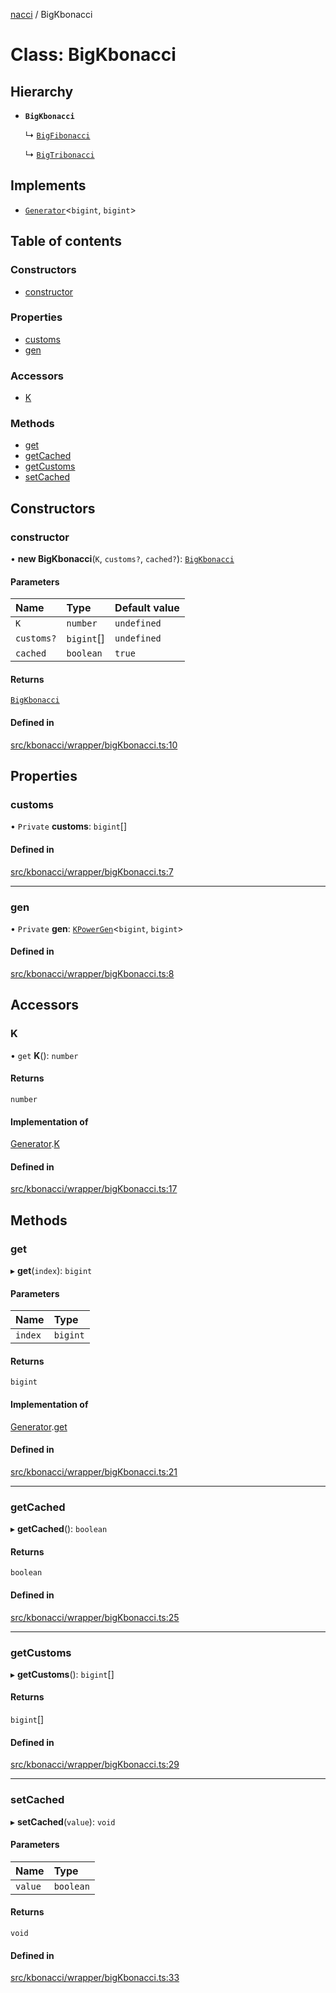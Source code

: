 [nacci](../README.md) / BigKbonacci

# Class: BigKbonacci

## Hierarchy

- **`BigKbonacci`**

  ↳ [`BigFibonacci`](BigFibonacci.md)

  ↳ [`BigTribonacci`](BigTribonacci.md)

## Implements

- [`Generator`](../interfaces/gen.Generator.md)\<`bigint`, `bigint`\>

## Table of contents

### Constructors

- [constructor](BigKbonacci.md#constructor)

### Properties

- [customs](BigKbonacci.md#customs)
- [gen](BigKbonacci.md#gen)

### Accessors

- [K](BigKbonacci.md#k)

### Methods

- [get](BigKbonacci.md#get)
- [getCached](BigKbonacci.md#getcached)
- [getCustoms](BigKbonacci.md#getcustoms)
- [setCached](BigKbonacci.md#setcached)

## Constructors

### constructor

• **new BigKbonacci**(`K`, `customs?`, `cached?`): [`BigKbonacci`](BigKbonacci.md)

#### Parameters

| Name       | Type       | Default value |
| :--------- | :--------- | :------------ |
| `K`        | `number`   | `undefined`   |
| `customs?` | `bigint`[] | `undefined`   |
| `cached`   | `boolean`  | `true`        |

#### Returns

[`BigKbonacci`](BigKbonacci.md)

#### Defined in

[src/kbonacci/wrapper/bigKbonacci.ts:10](https://github.com/havelessbemore/nacci/blob/68d5ad6/src/kbonacci/wrapper/bigKbonacci.ts#L10)

## Properties

### customs

• `Private` **customs**: `bigint`[]

#### Defined in

[src/kbonacci/wrapper/bigKbonacci.ts:7](https://github.com/havelessbemore/nacci/blob/68d5ad6/src/kbonacci/wrapper/bigKbonacci.ts#L7)

---

### gen

• `Private` **gen**: [`KPowerGen`](gen.KPowerGen.md)\<`bigint`, `bigint`\>

#### Defined in

[src/kbonacci/wrapper/bigKbonacci.ts:8](https://github.com/havelessbemore/nacci/blob/68d5ad6/src/kbonacci/wrapper/bigKbonacci.ts#L8)

## Accessors

### K

• `get` **K**(): `number`

#### Returns

`number`

#### Implementation of

[Generator](../interfaces/gen.Generator.md).[K](../interfaces/gen.Generator.md#k)

#### Defined in

[src/kbonacci/wrapper/bigKbonacci.ts:17](https://github.com/havelessbemore/nacci/blob/68d5ad6/src/kbonacci/wrapper/bigKbonacci.ts#L17)

## Methods

### get

▸ **get**(`index`): `bigint`

#### Parameters

| Name    | Type     |
| :------ | :------- |
| `index` | `bigint` |

#### Returns

`bigint`

#### Implementation of

[Generator](../interfaces/gen.Generator.md).[get](../interfaces/gen.Generator.md#get)

#### Defined in

[src/kbonacci/wrapper/bigKbonacci.ts:21](https://github.com/havelessbemore/nacci/blob/68d5ad6/src/kbonacci/wrapper/bigKbonacci.ts#L21)

---

### getCached

▸ **getCached**(): `boolean`

#### Returns

`boolean`

#### Defined in

[src/kbonacci/wrapper/bigKbonacci.ts:25](https://github.com/havelessbemore/nacci/blob/68d5ad6/src/kbonacci/wrapper/bigKbonacci.ts#L25)

---

### getCustoms

▸ **getCustoms**(): `bigint`[]

#### Returns

`bigint`[]

#### Defined in

[src/kbonacci/wrapper/bigKbonacci.ts:29](https://github.com/havelessbemore/nacci/blob/68d5ad6/src/kbonacci/wrapper/bigKbonacci.ts#L29)

---

### setCached

▸ **setCached**(`value`): `void`

#### Parameters

| Name    | Type      |
| :------ | :-------- |
| `value` | `boolean` |

#### Returns

`void`

#### Defined in

[src/kbonacci/wrapper/bigKbonacci.ts:33](https://github.com/havelessbemore/nacci/blob/68d5ad6/src/kbonacci/wrapper/bigKbonacci.ts#L33)
